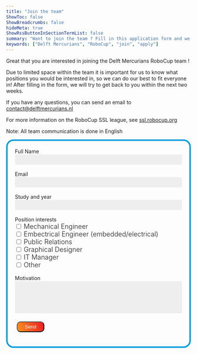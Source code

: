 ```yaml
---
title: "Join the team"
ShowToc: false
ShowBreadcrumbs: false
hideMeta: true
ShowRssButtonInSectionTermList: false
summary: "Want to join the team ? Fill in this application form and we will contact you as soon as possible"
keywords: ["Delft Mercurians", "RoboCup", "join", "apply"]
---
```


Great that you are interested in joining the Delft Mercurians RoboCup team !

Due to limited space within the team it is important for us to know what positions you would be interested in, so we can do our best to fit everyone in! After filling in the form, we will try to get back to you within the next two weeks.

If you have any questions, you can send an email to [contact@delftmercurians.nl](mailto:contact@delftmercurians.nl)

For more information on the RoboCup SSL league, see [ssl.robocup.org](https://ssl.robocup.org)

Note: All team communication is done in English

<div id="success" class="success-notification">
  Thanks for your application ! We will get back to you as soon as possible
</div>

<div class="form-container">
  <form action="https://formsubmit.co/contact@delftmercurians.nl" method="POST">
    <label for="name">Full Name</label><br>
    <input class="form-textbox" type="text" name="name" required><br><br>
    <label for="name">Email</label><br>
    <input class="form-textbox" type="email" name="email" required><br><br>
    <label for="study">Study and year</label><br>
    <input class="form-textbox" type="text" name="study" required><br><br>
    <label>Position interests</label><br>
    <input class="form-checkbox" type="checkbox" name="mechanical" id="mechanical" value="Mechanical Engineer">
    <label class="form-checkbox-label" for="mechanical">Mechanical Engineer</label><br>
    <input class="form-checkbox" type="checkbox" name="embectrical" id="embectrical" value="Embectrical Engineer (embedded/electrical)">
    <label class="form-checkbox-label" for="embectrical">Embectrical Engineer (embedded/electrical)</label><br>
    <input class="form-checkbox" type="checkbox" name="public-relations" id="public-relations" value="Public Relations">
    <label class="form-checkbox-label" for="public-relations">Public Relations</label><br>
    <input class="form-checkbox" type="checkbox" name="graphical-designer" id="graphical-designer" value="Graphical Designer">
    <label class="form-checkbox-label" for="graphical-designer">Graphical Designer</label><br>
    <input class="form-checkbox" type="checkbox" name="it-manager" id="it-manager" value="IT Manager">
    <label class="form-checkbox-label" for="it-manager">IT Manager</label><br>
    <input class="form-checkbox" type="checkbox" name="other" id="other" value="Other">
    <label class="form-checkbox-label" for="other">Other</label><br><br>
    <label for="motivation">Motivation</label><br>
    <textarea class="form-textbox" name="motivation" required rows="4"></textarea><br><br>
    <input type="hidden" name="_next" value="https://delftmercurians.nl/join/#success">
    <input type="hidden" name="_subject" value="Application form response">
    <input type="hidden" name="_captcha" value="false">
    <input type="text" name="_honey" style="display:none">
    <button class="send-button" type="submit">
      <span class="send-button-text">Send</span>
    </button>
  </form>
</div>

<style>
.post-footer {
  display: none;
}

.form-container {
  border: 4px solid #009cdc;
  border-radius: 20px;
  padding: 20px;
}

.form-textbox {
  width: 100%;
  font-size: 16px;
  font-size: max(16px, 1em);
  font-family: inherit;
  padding: 0.25em 0.5em;
  background-color: #eee;
  border-radius: 4px;
  resize: none;
  border: none;
}
.form-textbox:focus {
  background-color: #ddd;
}
body.dark .form-textbox {
  background-color: #444;
  color: #fff;
}
body.dark .form-textbox:focus {
  background-color: #555;
}

.form-checkbox-label {
  font-size: 18px;
  font-weight: 300;
}
.form-checkbox {

}

.send-button {
   background-image: linear-gradient(70deg, #f7931e, #ed1c24);
   color: transparent;
   margin: 5px;
   padding: 5px 20px;
   text-align: center;
   border-radius: 10px;
}
.send-button-text {
  color: white;
}

.success-notification {
  background-color: #009933;
  color: #fff;
  border-radius: 20px;
  padding: 20px;
  margin-bottom: 20px;
}
#success {
  display: none;
}
#success:target{
  display: block;
}
</style>
